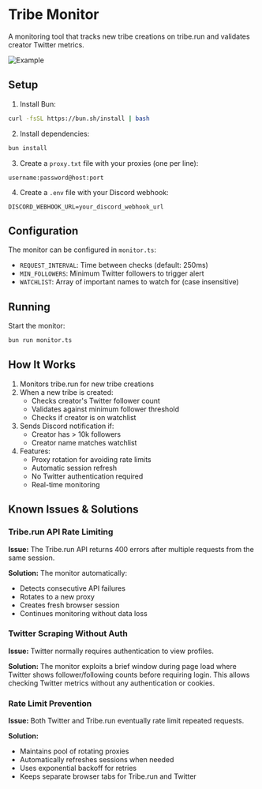 # Tribe Monitor

A monitoring tool that tracks new tribe creations on tribe.run and validates creator Twitter metrics.

![Example](https://github.com/user-attachments/assets/768079ed-ff0b-469f-9cfc-490836ffc154)


## Setup

1. Install Bun:
```bash
curl -fsSL https://bun.sh/install | bash
```

2. Install dependencies:
```bash
bun install
```

3. Create a `proxy.txt` file with your proxies (one per line):
```
username:password@host:port
```

4. Create a `.env` file with your Discord webhook:
```
DISCORD_WEBHOOK_URL=your_discord_webhook_url
```

## Configuration

The monitor can be configured in `monitor.ts`:

- `REQUEST_INTERVAL`: Time between checks (default: 250ms)
- `MIN_FOLLOWERS`: Minimum Twitter followers to trigger alert
- `WATCHLIST`: Array of important names to watch for (case insensitive)

## Running

Start the monitor:
```bash
bun run monitor.ts
```

## How It Works

1. Monitors tribe.run for new tribe creations
2. When a new tribe is created:
   - Checks creator's Twitter follower count
   - Validates against minimum follower threshold
   - Checks if creator is on watchlist
3. Sends Discord notification if:
   - Creator has > 10k followers
   - Creator name matches watchlist
4. Features:
   - Proxy rotation for avoiding rate limits
   - Automatic session refresh
   - No Twitter authentication required
   - Real-time monitoring

## Known Issues & Solutions

### Tribe.run API Rate Limiting
**Issue:** The Tribe.run API returns 400 errors after multiple requests from the same session.

**Solution:** The monitor automatically:
- Detects consecutive API failures
- Rotates to a new proxy
- Creates fresh browser session
- Continues monitoring without data loss

### Twitter Scraping Without Auth
**Issue:** Twitter normally requires authentication to view profiles.

**Solution:** The monitor exploits a brief window during page load where Twitter shows follower/following counts before requiring login. This allows checking Twitter metrics without any authentication or cookies.

### Rate Limit Prevention
**Issue:** Both Twitter and Tribe.run eventually rate limit repeated requests.

**Solution:**
- Maintains pool of rotating proxies
- Automatically refreshes sessions when needed
- Uses exponential backoff for retries
- Keeps separate browser tabs for Tribe.run and Twitter
